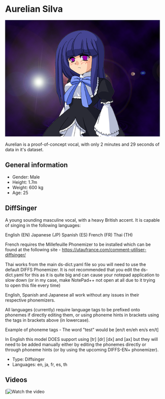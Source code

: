 # Aurelian Silva

![Avatar](/image.png)

Aurelian is a proof-of-concept vocal, with only 2 minutes and 29 seconds of data in it's dataset.

## General information
- Gender: Male
- Height: 1.7m
- Weight: 600 kg
- Age: 25

## DiffSinger
A young sounding masculine vocal, with a heavy British accent. It is capable of singing in the following languages:

English (EN)
Japanese (JP)
Spanish (ES)
French (FR)
Thai (TH)

French requires the Millefeuille Phonemizer to be installed which can be found at the following site - https://utaufrance.com/comment-utiliser-diffsinger/

Thai works from the main ds-dict.yaml file so you will need to use the default DIFFS Phonemizer. It is not recommended that you edit the ds-dict.yaml for this as it is quite big and can cause your notepad application to slow down (or in my case, make NotePad++ not open at all due to it trying to open this file every time)

English, Spanish and Japanese all work without any issues in their respective phonemizers.

All languages (currently) require language tags to be prefixed onto phonemes if directly editing them, or using phoneme hints in brackets using the tags in brackets above (in lowercase).

Example of phoneme tags - The word "test" would be [en/t en/eh en/s en/t]

In English this model DOES support using [tr] [dr] [dx] and [ax] but they will need to be added manually either by editing the phonemes directly or through phoneme hints (or by using the upcoming DIFFS-EN+ phonemizer).
- Type: Diffsinger
- Languages: en, ja, fr, es, th

## Videos
[![Watch the video](https://youtu.be/-wt2q_jmIz4?si=cYYqo_QqQ9rnrgQ3)
